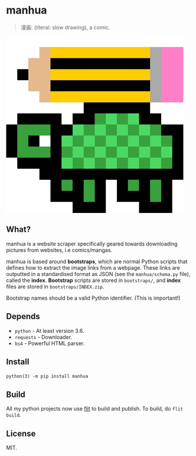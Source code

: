 # manhua
> 漫画: (literal: slow drawing), a comic.

![logo](https://raw.githubusercontent.com/ongyx/manhua/master/logo.jpg "manhua")

## What?
manhua is a website scraper specifically geared towards downloading pictures from websites, i.e comics/mangas.

manhua is based around __bootstraps__, which are normal Python scripts that defines how to extract the image links from a webpage.
These links are outputted in a standardised format as JSON (see the `manhua/schema.py` file), called the __index__.
__Bootstrap__ scripts are stored in `bootstraps/`, and __index__ files are stored in `bootstraps/INDEX.zip`.

Bootstrap names should be a valid Python identifier. (This is important!)

## Depends
- `python` - At least version 3.6.
- `requests` - Downloader.
- `bs4` - Powerful HTML parser.


## Install
`python(3) -m pip install manhua`

## Build
All my python projects now use [flit](https://pypi.org/project/flit) to build and publish.
To build, do `flit build`.

## License
MIT.

